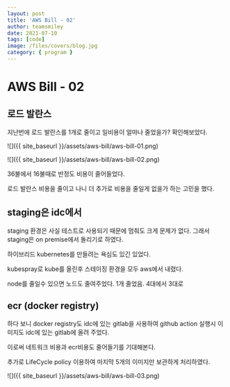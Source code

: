 ```yaml
---
layout: post
title: 'AWS Bill - 02'
author: teamsmiley
date: 2021-07-10
tags: [code]
image: /files/covers/blog.jpg
category: { program }
---
```


# AWS Bill - 02

## 로드 발란스

지난번에 로드 발란스를 1개로 줄이고 일비용이 얼마나 줄었을가? 확인해보았다.

![]({{ site_baseurl }}/assets/aws-bill/aws-bill-01.png)

![]({{ site_baseurl }}/assets/aws-bill/aws-bill-02.png)

36불에서 16불때로 반정도 비용이 줄어들었다.

로드 발란스 비용을 줄이고 나니 더 추가로 비용을 줄일게 없을가 하는 고민을 했다.

## staging은 idc에서

staging 환경은 사실 테스트로 사용되기 때문에 멈춰도 크게 문제가 없다. 그래서 staging은 on premise에서 돌리기로 하였다.

하이브리드 kubernetes를 만들려는 욕심도 있긴 있었다.

kubespray로 kube를 올린후 스테이징 환경을 모두 aws에서 내렸다.

node를 줄일수 있으면 노드도 줄여주었다. 1개 줄었음. 4대에서 3대로

## ecr (docker registry)

하다 보니 docker registry도 idc에 있는 gitlab을 사용하여 github action 실행시 이미지도 idc에 있는 gitlab에 올려 주었다.

이로써 네트워크 비용과 ecr비용도 줄어들기를 기대해본다.

추가로 LifeCycle policy 이용하여 마지막 5개의 이미지만 보관하게 처리하였다.

![]({{ site_baseurl }}/assets/aws-bill/aws-bill-03.png)
